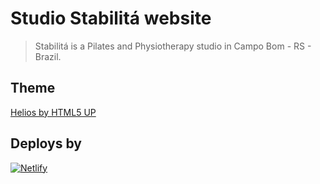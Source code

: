 # Studio Stabilitá website

> Stabilitá is a Pilates and Physiotherapy studio in Campo Bom - RS - Brazil.


## Theme
[Helios by HTML5 UP](https://html5up.net/helios)


## Deploys by

[![Netlify](https://www.netlify.com/img/global/badges/netlify-light.svg)](https://www.netlify.com)
